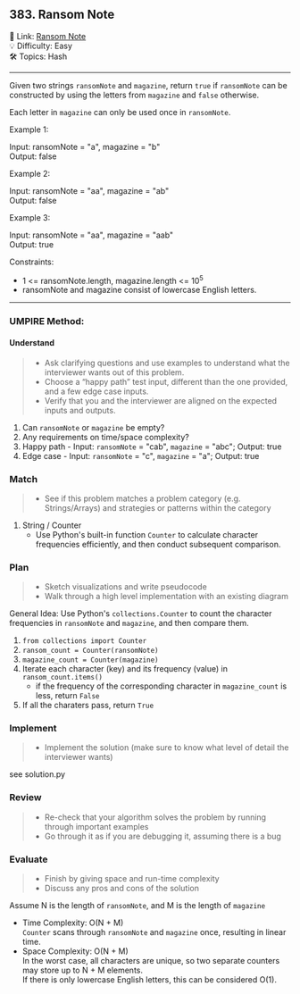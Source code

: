 ## 383. Ransom Note
🔗 Link: [Ransom Note](https://leetcode.com/problems/ransom-note/description/)<br>
💡 Difficulty: Easy<br>
🛠️ Topics: Hash<br>

<hr>

Given two strings `ransomNote` and `magazine`, return `true` if `ransomNote` can be constructed by using the letters from `magazine` and `false` otherwise.

Each letter in `magazine` can only be used once in `ransomNote`.<br>

 

Example 1:<br>

Input: ransomNote = "a", magazine = "b"<br>
Output: false<br>


Example 2:<br>

Input: ransomNote = "aa", magazine = "ab"<br>
Output: false<br>


Example 3:<br>

Input: ransomNote = "aa", magazine = "aab"<br>
Output: true<br>
 

Constraints:<br>

- 1 <= ransomNote.length, magazine.length <= 10<sup>5</sup>
- ransomNote and magazine consist of lowercase English letters.
<hr>

### UMPIRE Method:
#### Understand

> - Ask clarifying questions and use examples to understand what the interviewer wants out of this problem.
> - Choose a “happy path” test input, different than the one provided, and a few edge case inputs. 
> - Verify that you and the interviewer are aligned on the expected inputs and outputs.
1. Can `ransomNote` or `magazine` be empty?<br>
2. Any requirements on time/space complexity?<br>
3. Happy path - Input: `ransomNote` = "cab", `magazine` = "abc"; Output: true
4. Edge case - Input: `ransomNote` = "c", `magazine` = "a"; Output: true

### Match
> - See if this problem matches a problem category (e.g. Strings/Arrays) and strategies or patterns within the category
1. String / Counter
   - Use Python's built-in function `Counter` to calculate character frequencies efficiently, and then conduct subsequent comparison.
   
### Plan
> - Sketch visualizations and write pseudocode
> - Walk through a high level implementation with an existing diagram

General Idea: Use Python's `collections.Counter` to count the character frequencies in `ransomNote` and `magazine`, and then compare them.<br>

1) `from collections import Counter`
2) `ransom_count = Counter(ransomNote)`
3) `magazine_count = Counter(magazine)`
4) Iterate each character (key) and its frequency (value) in `ransom_count.items()`
   - if the frequency of the corresponding character in `magazine_count` is less, return `False`
5) If all the charaters pass, return `True`
    
### Implement
> - Implement the solution (make sure to know what level of detail the interviewer wants)

see solution.py

### Review
> - Re-check that your algorithm solves the problem by running through important examples
> - Go through it as if you are debugging it, assuming there is a bug
### Evaluate
> - Finish by giving space and run-time complexity
> - Discuss any pros and cons of the solution

Assume N is the length of `ransomNote`, and M is the length of `magazine`

- Time Complexity: O(N + M)<br>
  `Counter` scans through `ransomNote` and `magazine` once, resulting in linear time.<br>
- Space Complexity: O(N + M)<br>
  In the worst case, all characters are unique, so two separate counters may store up to N + M elements.<br>
  If there is only lowercase English letters, this can be considered O(1).<br>
